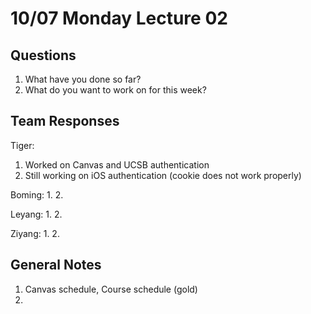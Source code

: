 # 10/07 Monday Lecture 02

## Questions
1. What have you done so far?
2. What do you want to work on for this week? 

## Team Responses
Tiger:
1. Worked on Canvas and UCSB authentication 
2. Still working on iOS authentication (cookie does not work properly)

Boming:
1. 
2. 

Leyang:
1. 
2. 

Ziyang:
1. 
2. 

## General Notes
1. Canvas schedule, Course schedule (gold)
2. 